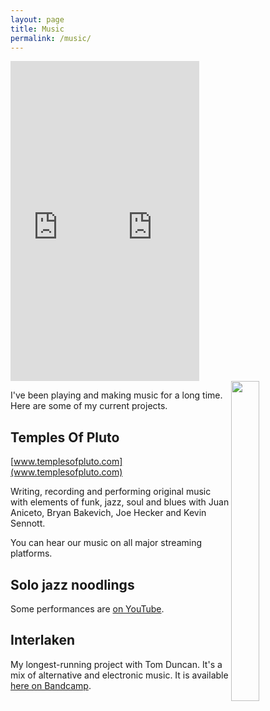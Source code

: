 ```yaml
---
layout: page
title: Music
permalink: /music/
---
```


<div class="box">
  <iframe src="https://www.youtube.com/embed/tXqyDNS22SM" allow="accelerometer; autoplay; clipboard-write; encrypted-media; gyroscope; picture-in-picture" allowfullscreen frameborder="0" width="30%" height="512" align="left"></iframe>
</div>

<div class="box">
  <iframe src="https://open.spotify.com/embed/album/0AoOgrH4Gsdl45BjwQeOGu" frameborder="0" scrolling="no" width="30%" height="512" align="center" allowtransparency="true" allow="encrypted-media"></iframe>
</div>

<div class="box">
  <img src="../content/sam_gtr_small.jpeg" frameborder="0" width="30%" height="512" align="right"></img>
</div>

I've been playing and making music for a long time. Here are some of my current
projects.

Temples Of Pluto
---
[www.templesofpluto.com](www.templesofpluto.com)

Writing, recording and performing original music with elements of funk, jazz,
soul and blues with Juan Aniceto, Bryan Bakevich, Joe Hecker and Kevin Sennott.

You can hear our music on all major streaming platforms.

Solo jazz noodlings
---
Some performances are [on YouTube](https://www.youtube.com/channel/UC3ZWIGMG6HZFz-5yePfdZ2A).


Interlaken
---
My longest-running project with Tom Duncan. It's a mix of alternative and
electronic music. It is available [here on Bandcamp](https://interlakenmusic.bandcamp.com/).
